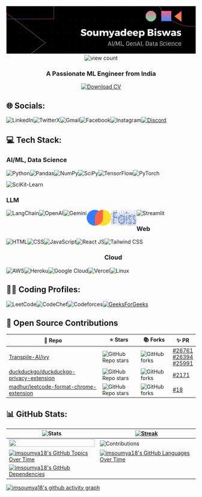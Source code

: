 <img src='assets/linkedIn_banner.png'>

<div align="center">
    <img src="https://komarev.com/ghpvc/?username=imsoumya18&label=Profile%20views&color=0e75b6&style=flat" alt="view count"  height="25px"/>
</div>

<h3 align="center">A Passionate ML Engineer from India</h3>

<div align="center">
    <a href="https://drive.google.com/drive/folders/13TK5rRevTDf68PE0dT3lXg0O_8U1gcjA?usp=drive_link" target="_blank">
        <img src="https://img.shields.io/badge/Download%20CV-8A2BE2" alt="Download CV" width="200px">
    </a>
</div>

## 🌐 Socials:
 [<img align="left" src="https://img.shields.io/badge/linkedin-%230077B5.svg?style=for-the-badge&logo=linkedin&logoColor=white"  alt="LinkedIn"  height="30px">](https://linkedin.com/in/imsoumya18)
 [<img align="left" src="https://img.shields.io/badge/X-%23000000.svg?style=for-the-badge&logo=X&logoColor=white"  alt="TwitterX"  height="30px">](https://twitter.com/imsoumya184)
 [<img align="left" src="https://img.shields.io/badge/Gmail-D14836?style=for-the-badge&logo=gmail&logoColor=white"  alt="Gmail"  height="30px">](mailto:soumyadeep184@gmail.com)
 [<img align="left" src="https://img.shields.io/badge/Facebook-%231877F2.svg?style=for-the-badge&logo=Facebook&logoColor=white"  alt="Facebook"  height="30px">](https://facebook.com/imsoumya18)
 [<img align="left" src="https://img.shields.io/badge/Instagram-%23E4405F.svg?style=for-the-badge&logo=Instagram&logoColor=white"  alt="Instagram"  height="30px">](https://instagram.com/b_soumya4)
 [<img src="https://img.shields.io/badge/Discord-%235865F2.svg?style=for-the-badge&logo=discord&logoColor=white"  alt="Discord"  height="30px">](https://discordapp.com/users/832576008149794818)

## 💻 Tech Stack:
### AI/ML, Data Science
<img align="left" src="https://img.shields.io/badge/python-3670A0?style=for-the-badge&logo=python&logoColor=ffdd54"  alt="Python"  height="30px">
<img align="left" src="https://img.shields.io/badge/pandas-%23150458.svg?style=for-the-badge&logo=pandas&logoColor=white"  alt="Pandas"  height="30px">
<img align="left" src="https://img.shields.io/badge/numpy-%23013243.svg?style=for-the-badge&logo=numpy&logoColor=white"  alt="NumPy"  height="30px">
<img align="left" src="https://img.shields.io/badge/SciPy-%230C55A5.svg?style=for-the-badge&logo=scipy&logoColor=%white"  alt="SciPy"  height="30px">
<img align="left" src="https://img.shields.io/badge/TensorFlow-%23FF6F00.svg?style=for-the-badge&logo=TensorFlow&logoColor=white"  alt="TensorFlow"  height="30px">
<img align="left" src="https://img.shields.io/badge/PyTorch-%23EE4C2C.svg?style=for-the-badge&logo=PyTorch&logoColor=white"  alt="PyTorch"  height="30px">
<img src="https://img.shields.io/badge/scikit--learn-%23F7931E.svg?style=for-the-badge&logo=scikit-learn&logoColor=white"  alt="SciKit-Learn"  height="30px">

### LLM
<img align="left" src="https://img.shields.io/badge/LangChain-1C3C3C.svg?style=for-the-badge&logo=LangChain&logoColor=white"  alt="LangChain"  height="30px">
<img align="left" src="https://img.shields.io/badge/OpenAI-412991.svg?style=for-the-badge&logo=OpenAI&logoColor=white"  alt="OpenAI"  height="30px">
<img align="left" src="https://img.shields.io/badge/Google%20Gemini-8E75B2.svg?style=for-the-badge&logo=Google-Gemini&logoColor=white"  alt="Gemini"  height="30px">
<img align="left" src="assets/chromadb.png"  alt="ChromaDB"  height="42px">
<img align="left" src="assets/faiss.png"  alt="FAISS"  height="42px">
<img src="https://img.shields.io/badge/Streamlit-FF4B4B.svg?style=for-the-badge&logo=Streamlit&logoColor=white"  alt="Streamlit"  height="30px">

### Web
<img align="left" src="https://raw.githubusercontent.com/rahul-jha98/github_readme_icons/main/language_and_tools/square/html/html.svg"  alt="HTML"  height="42px">
<img align="left" src="https://raw.githubusercontent.com/rahul-jha98/github_readme_icons/main/language_and_tools/square/css/css.svg"  alt="CSS"  height="42px">
<img align="left" src="https://raw.githubusercontent.com/rahul-jha98/github_readme_icons/main/language_and_tools/square/javascript/javascript.svg"  alt="JavaScript"  height="42px">
<img align="left" src="https://raw.githubusercontent.com/rahul-jha98/github_readme_icons/main/language_and_tools/square/react/react.svg"  alt="React JS"  height="42px">
<img src="https://upload.wikimedia.org/wikipedia/commons/d/d5/Tailwind_CSS_Logo.svg"  alt="Tailwind CSS"  height="36px">

### Cloud
<img align="left" src="https://raw.githubusercontent.com/rahul-jha98/github_readme_icons/main/language_and_tools/square/aws/aws.svg"  alt="AWS"  height="42px">
<img align="left" src="https://upload.wikimedia.org/wikipedia/commons/e/ec/Heroku_logo.svg"  alt="Heroku"  height="42px">
<img align="left" src="https://raw.githubusercontent.com/rahul-jha98/github_readme_icons/main/language_and_tools/square/google-cloud/google-cloud.svg"  alt="Google Cloud"  height="42px">
<img align="left" src="https://img.shields.io/badge/vercel-%23000000.svg?style=flat&logo=vercel&logoColor=white"  alt="Vercel"  height="42px">
<img src="https://upload.wikimedia.org/wikipedia/commons/3/35/Tux.svg"  alt="Linux"  height="42px">

 ## 👨‍💻 Coding Profiles:
 [<img align="left" src="https://raw.githubusercontent.com/rahuldkjain/github-profile-readme-generator/master/src/images/icons/Social/leet-code.svg"  alt="LeetCode"  height="42px">](https://leetcode.com/imsoumya18)
 [<img align="left" src="https://cdn.jsdelivr.net/npm/simple-icons@3.1.0/icons/codechef.svg"  alt="CodeChef"  height="42px">](https://www.codechef.com/users/rowan_atkinson)
 [<img align="left" src="https://github.com/rahuldkjain/github-profile-readme-generator/blob/master/src/images/icons/Social/codeforces.svg"  alt="Codeforces"  height="42px">](https://codeforces.com/profile/imsoumya18)
 [<img src="https://raw.githubusercontent.com/rahuldkjain/github-profile-readme-generator/master/src/images/icons/Social/geeks-for-geeks.svg"  alt="GeeksForGeeks"  height="42px">](https://auth.geeksforgeeks.org/user/imsoumya18)
 
## 🚀 Open Source Contributions

| 🎁 Repo | ⭐ Stars | 📚 Forks | ✨ PR |
| --- | --- | --- | --- |
| [Transpile-AI/ivy](https://github.com/Transpile-AI/ivy) | ![GitHub Repo stars](https://img.shields.io/github/stars/Transpile-AI/ivy?style=flat) | ![GitHub forks](https://img.shields.io/github/forks/Transpile-AI/ivy?style=flat) | [#26761](https://github.com/Transpile-AI/ivy/pull/26761) <br> [#26394](https://github.com/Transpile-AI/ivy/pull/26394) <br> [#25991](https://github.com/Transpile-AI/ivy/pull/25991) |
| [duckduckgo/duckduckgo-privacy-extension](https://github.com/duckduckgo/duckduckgo-privacy-extension) | ![GitHub Repo stars](https://img.shields.io/github/stars/duckduckgo/duckduckgo-privacy-extension?style=flat) | ![GitHub forks](https://img.shields.io/github/forks/duckduckgo/duckduckgo-privacy-extension?style=flat) | [#2171](https://github.com/duckduckgo/duckduckgo-privacy-extension/pull/2171) |
| [madhur/leetcode-format-chrome-extension](https://github.com/madhur/leetcode-format-chrome-extension) | ![GitHub Repo stars](https://img.shields.io/github/stars/madhur/leetcode-format-chrome-extension?style=flat) | ![GitHub forks](https://img.shields.io/github/forks/madhur/leetcode-format-chrome-extension?style=flat) | [#18](https://github.com/madhur/leetcode-format-chrome-extension/pull/18) |

## 📊 GitHub Stats:
|![Stats](https://github-readme-stats.vercel.app/api?username=imsoumya18&theme=tokyonight&include_all_commits=true&show_icons=true&hide_border=false&count_private=true)|[![Streak](https://github-readme-streak-stats.herokuapp.com?user=imsoumya18&theme=tokyonight)](https://git.io/streak-stats)|
|--|--|
|<img src="https://github-readme-stats.vercel.app/api/top-langs/?username=imsoumya18&theme=tokyonight&hide_border=false&include_all_commits=true&count_private=true&layout=compact" width="100%" height="100%">|![Contributions](https://github-contributor-stats.vercel.app/api?username=imsoumya18&limit=5&theme=tokyonight&combine_all_yearly_contributions=true)|
| [![imsoumya18's GitHub Topics Over Time](https://stats.quine.sh/imsoumya18/topics-over-time?theme=dark)](https://quine.sh?utm_source=widgets&utm_campaign=imsoumya18) | [![imsoumya18's GitHub Languages Over Time](https://stats.quine.sh/imsoumya18/languages-over-time?theme=dark)](https://quine.sh?utm_source=widgets&utm_campaign=imsoumya18) |
| [![imsoumya18's GitHub Dependencies](https://stats.quine.sh/imsoumya18/dependencies?theme=dark)](https://quine.sh?utm_source=widgets&utm_campaign=imsoumya18) |  |

[![imsoumya18's github activity graph](https://github-readme-activity-graph.vercel.app/graph?username=imsoumya18&bg_color=1a1b27&color=38bdae&line=70a5fd&point=a8005a&area=true&hide_border=false)](https://github.com/ashutosh00710/github-readme-activity-graph)

